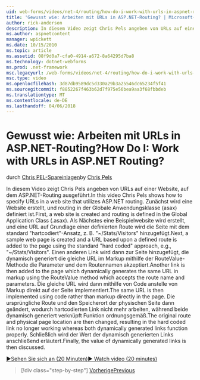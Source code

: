 ```yaml
---
uid: web-forms/videos/net-4/routing/how-do-i-work-with-urls-in-aspnet-routing
title: 'Gewusst wie: Arbeiten mit URLs in ASP.NET-Routing? | Microsoft-Dokumentation'
author: rick-anderson
description: In diesem Video zeigt Chris Pels angeben von URLs auf einer Website, auf dem ASP.NET-Routing ausgeführt. Zuerst wird eine Website erstellt, und routing wird in der GL definiert...
ms.author: aspnetcontent
manager: wpickett
ms.date: 10/15/2010
ms.topic: article
ms.assetid: 08f9d0a7-cfa0-4914-a672-8a64295d7ba8
ms.technology: dotnet-webforms
ms.prod: .net-framework
msc.legacyurl: /web-forms/videos/net-4/routing/how-do-i-work-with-urls-in-aspnet-routing
msc.type: video
ms.openlocfilehash: 3d87db9589dc5d330a29b3a25546dc65234f5f41
ms.sourcegitcommit: f8852267f463b62d7f975e56bea9aa3f68fbbdeb
ms.translationtype: MT
ms.contentlocale: de-DE
ms.lasthandoff: 04/06/2018
---
```

<a name="how-do-i-work-with-urls-in-aspnet-routing"></a><span data-ttu-id="16378-105">Gewusst wie: Arbeiten mit URLs in ASP.NET-Routing?</span><span class="sxs-lookup"><span data-stu-id="16378-105">How Do I: Work with URLs in ASP.NET Routing?</span></span>
====================
<span data-ttu-id="16378-106">durch [Chris PEL-Spareinlagen](https://twitter.com/chrispels)</span><span class="sxs-lookup"><span data-stu-id="16378-106">by [Chris Pels](https://twitter.com/chrispels)</span></span>

<span data-ttu-id="16378-107">In diesem Video zeigt Chris Pels angeben von URLs auf einer Website, auf dem ASP.NET-Routing ausgeführt.</span><span class="sxs-lookup"><span data-stu-id="16378-107">In this video Chris Pels shows how to specify URLs in a web site that utilizes ASP.NET routing.</span></span> <span data-ttu-id="16378-108">Zunächst wird eine Website erstellt, und routing in der Globale Anwendungsklasse (asax) definiert ist.</span><span class="sxs-lookup"><span data-stu-id="16378-108">First, a web site is created and routing is defined in the Global Application Class (.asax).</span></span> <span data-ttu-id="16378-109">Als Nächstes eine Beispielwebsite wird erstellt, und eine URL auf Grundlage einer definierten Route wird die Seite mit dem standard "hartcodiert"-Ansatz, z. B. "~/Stats/Visitors" hinzugefügt.</span><span class="sxs-lookup"><span data-stu-id="16378-109">Next, a sample web page is created and a URL based upon a defined route is added to the page using the standard "hard coded" approach, e.g., "~/Stats/Visitors".</span></span> <span data-ttu-id="16378-110">Einen anderen Link wird dann zur Seite hinzugefügt, die dynamisch generiert die gleiche URL im Markup mithilfe der RouteValue-Methode die Parameter und dem Routennamen akzeptiert.</span><span class="sxs-lookup"><span data-stu-id="16378-110">Another link is then added to the page which dynamically generates the same URL in markup using the RouteValue method which accepts the route name and parameters.</span></span> <span data-ttu-id="16378-111">Die gleiche URL wird dann mithilfe von Code anstelle von Markup direkt auf der Seite implementiert.</span><span class="sxs-lookup"><span data-stu-id="16378-111">The same URL is then implemented using code rather than markup directly in the page.</span></span> <span data-ttu-id="16378-112">Die ursprüngliche Route und den Speicherort der physischen Seite dann geändert, wodurch hartcodierten Link nicht mehr arbeiten, während beide dynamisch generiert verknüpft Funktion ordnungsgemäß.</span><span class="sxs-lookup"><span data-stu-id="16378-112">The original route and physical page location are then changed, resulting in the hard coded link no longer working whereas both dynamically generated links function properly.</span></span> <span data-ttu-id="16378-113">Schließlich wird der Wert der dynamisch generierten Links anschließend erläutert.</span><span class="sxs-lookup"><span data-stu-id="16378-113">Finally, the value of dynamically generated links is then discussed.</span></span>

[<span data-ttu-id="16378-114">&#9654;Sehen Sie sich an (20 Minuten)</span><span class="sxs-lookup"><span data-stu-id="16378-114">&#9654; Watch video (20 minutes)</span></span>](https://channel9.msdn.com/Blogs/ASP-NET-Site-Videos/how-do-i-work-with-urls-in-aspnet-routing)

> [!div class="step-by-step"]
> [<span data-ttu-id="16378-115">Vorherige</span><span class="sxs-lookup"><span data-stu-id="16378-115">Previous</span></span>](how-do-i-use-routing-with-aspnet-web-forms.md)
